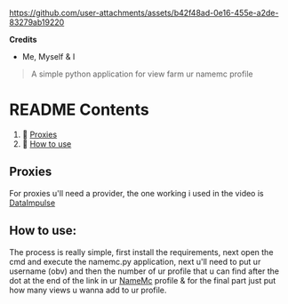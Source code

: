 https://github.com/user-attachments/assets/b42f48ad-0e16-455e-a2de-83279ab19220

**Credits**
- Me, Myself & I

> A simple python application for view farm ur namemc profile

# README Contents
1. 🔗 [Proxies](#proxies)
2. 🧐 [How to use](#how-to-use)


## Proxies
For proxies u'll need a provider, the one working i used in the video is [DataImpulse](https://dataimpulse.com/?aff=36026)

## How to use:
The process is really simple, first install the requirements, next open the cmd and execute the namemc.py application, next u'll need to put ur username (obv) and then the number of ur profile that u can find after the dot at the end of the link in ur [NameMc](https://it.namemc.com/profile/TrentaSei.2) profile & for the final part just put how many views u wanna add to ur profile.
